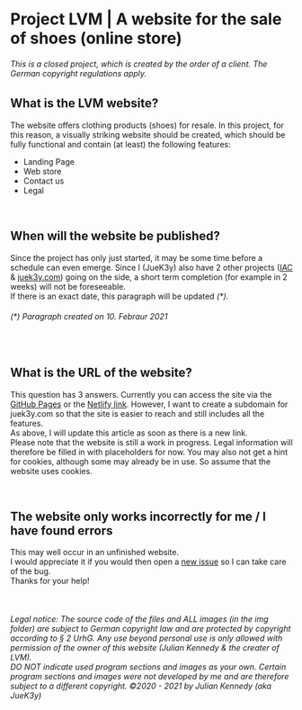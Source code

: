 # Project LVM | A website for the sale of shoes (online store)

###### _This is a closed project, which is created by the order of a client. The German copyright regulations apply._

## What is the LVM website?
The website offers clothing products (shoes) for resale. In this project, for this reason, a visually striking website should be created, which should be fully functional and contain (at least) the following features:
- Landing Page
- Web store
- Contact us
- Legal
<br>

## When will the website be published?
Since the project has only just started, it may be some time before a schedule can even emerge. Since I (JueK3y) also have 2 other projects ([IAC](https://github.com/JueK3y/Instagram-automated-commenting) & [juek3y.com](https://github.com/JueK3y/juek3y.com)) going on the side, a short term completion (for example in 2 weeks) will not be foreseeable.
<br>If there is an exact date, this paragraph will be updated _(*)_. 

###### _(*) Paragraph created on 10. Febraur 2021_
<br>

## What is the URL of the website?
This question has 3 answers. Currently you can access the site via the [GitHub Pages](https://juek3y.github.io/project-lvm/) or the [Netlify link](https://lvm.netlify.app/). However, I want to create a subdomain for juek3y.com so that the site is easier to reach and still includes all the features.
<br>As above, I will update this article as soon as there is a new link.
<br>Please note that the website is still a work in progress. Legal information will therefore be filled in with placeholders for now. You may also not get a hint for cookies, although some may already be in use. So assume that the website uses cookies.

<br>

## The website only works incorrectly for me / I have found errors
This may well occur in an unfinished website.
<br>I would appreciate it if you would then open a [new issue](https://github.com/JueK3y/project-lvm/issues) so I can take care of the bug.
<br>Thanks for your help!

<br>

###### _Legal notice: The source code of the files and ALL images (in the img folder) are subject to German copyright law and are protected by copyright according to § 2 UrhG. Any use beyond personal use is only allowed with permission of the owner of this website (Julian Kennedy & the creater of LVM).<br>DO NOT indicate used program sections and images as your own. Certain program sections and images were not developed by me and are therefore subject to a different copyright. ©2020 - 2021 by Julian Kennedy (aka JueK3y)_
